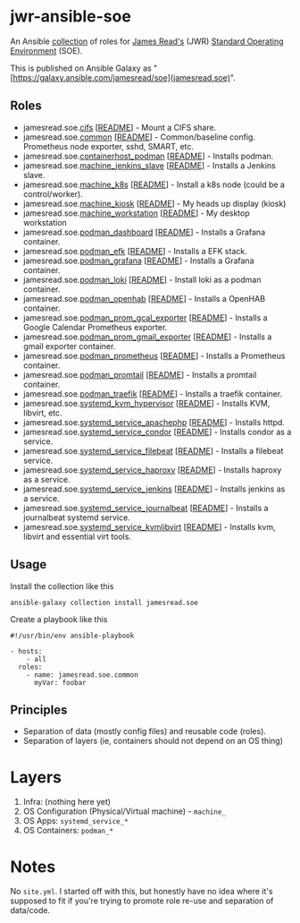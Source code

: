 # jwr-ansible-soe

An Ansible [collection](https://docs.ansible.com/ansible/latest/user_guide/collections_using.html) of roles for [James Read's](http://jread.com/) (JWR) [Standard Operating Environment](https://en.wikipedia.org/wiki/Standard_Operating_Environment) (SOE). 

This is published on Ansible Galaxy as "[https://galaxy.ansible.com/jamesread/soe](jamesread.soe)". 

## Roles

*  jamesread.soe.[cifs](roles/cifs) [[README](roles/cifs/README.md)] - Mount a CIFS share.
*  jamesread.soe.[common](roles/common) [[README](roles/common/README.md)] - Common/baseline config. Prometheus node exporter, sshd, SMART, etc.
*  jamesread.soe.[containerhost_podman](roles/containerhost_podman) [[README](roles/containerhost_podman/README.md)] - Installs podman.
*  jamesread.soe.[machine_jenkins_slave](roles/machine_jenkins_slave) [[README](roles/machine_jenkins_slave/README.md)] - Installs a Jenkins slave.
*  jamesread.soe.[machine_k8s](roles/machine_k8s) [[README](roles/machine_k8s/README.md)] - Install a k8s node (could be a control/worker).
*  jamesread.soe.[machine_kiosk](roles/machine_kiosk) [[README](roles/machine_kiosk/README.md)] - My heads up display (kiosk)
*  jamesread.soe.[machine_workstation](roles/machine_workstation) [[README](roles/machine_workstation/README.md)] - My desktop workstation
*  jamesread.soe.[podman_dashboard](roles/podman_dashboard) [[README](roles/podman_dashboard/README.md)] - Installs a Grafana container.
*  jamesread.soe.[podman_efk](roles/podman_efk) [[README](roles/podman_efk/README.md)] - Installs a EFK stack.
*  jamesread.soe.[podman_grafana](roles/podman_grafana) [[README](roles/podman_grafana/README.md)] - Installs a Grafana container.
*  jamesread.soe.[podman_loki](roles/podman_loki) [[README](roles/podman_loki/README.md)] - Install loki as a podman container.
*  jamesread.soe.[podman_openhab](roles/podman_openhab) [[README](roles/podman_openhab/README.md)] - Installs a OpenHAB container.
*  jamesread.soe.[podman_prom_gcal_exporter](roles/podman_prom_gcal_exporter) [[README](roles/podman_prom_gcal_exporter/README.md)] - Installs a Google Calendar Prometheus exporter.
*  jamesread.soe.[podman_prom_gmail_exporter](roles/podman_prom_gmail_exporter) [[README](roles/podman_prom_gmail_exporter/README.md)] - Installs a gmail exporter container.
*  jamesread.soe.[podman_prometheus](roles/podman_prometheus) [[README](roles/podman_prometheus/README.md)] - Installs a Prometheus container.
*  jamesread.soe.[podman_promtail](roles/podman_promtail) [[README](roles/podman_promtail/README.md)] - Installs a promtail container.
*  jamesread.soe.[podman_traefik](roles/podman_traefik) [[README](roles/podman_traefik/README.md)] - Installs a traefik container.
*  jamesread.soe.[systemd_kvm_hypervisor](roles/systemd_kvm_hypervisor) [[README](roles/systemd_kvm_hypervisor/README.md)] - Installs KVM, libvirt, etc.
*  jamesread.soe.[systemd_service_apachephp](roles/systemd_service_apachephp) [[README](roles/systemd_service_apachephp/README.md)] - Installs httpd.
*  jamesread.soe.[systemd_service_condor](roles/systemd_service_condor) [[README](roles/systemd_service_condor/README.md)] - Installs condor as a service.
*  jamesread.soe.[systemd_service_filebeat](roles/systemd_service_filebeat) [[README](roles/systemd_service_filebeat/README.md)] - Installs a filebeat service.
*  jamesread.soe.[systemd_service_haproxy](roles/systemd_service_haproxy) [[README](roles/systemd_service_haproxy/README.md)] - Installs haproxy as a service.
*  jamesread.soe.[systemd_service_jenkins](roles/systemd_service_jenkins) [[README](roles/systemd_service_jenkins/README.md)] - Installs jenkins as a service.
*  jamesread.soe.[systemd_service_journalbeat](roles/systemd_service_journalbeat) [[README](roles/systemd_service_journalbeat/README.md)] - Installs a journalbeat systemd service.
*  jamesread.soe.[systemd_service_kvmlibvirt](roles/systemd_service_kvmlibvirt) [[README](roles/systemd_service_kvmlibvirt/README.md)] - Installs kvm, libvirt and essential virt tools.

## Usage 

Install the collection like this

    ansible-galaxy collection install jamesread.soe

Create a playbook like this

    #!/usr/bin/env ansible-playbook

    - hosts: 
        - all
      roles: 
        - name: jamesread.soe.common
          myVar: foobar

## Principles

* Separation of data (mostly config files) and reusable code (roles). 
* Separation of layers (ie, containers should not depend on an OS thing)

# Layers

1. Infra: (nothing here yet)
2. OS Configuration (Physical/Virtual machine) - `machine_`
3. OS Apps: `systemd_service_*`
4. OS Containers: `podman_*`

# Notes

No `site.yml`. I started off with this, but honestly have no idea where it's
supposed to fit if you're trying to promote role re-use and separation of
data/code. 
